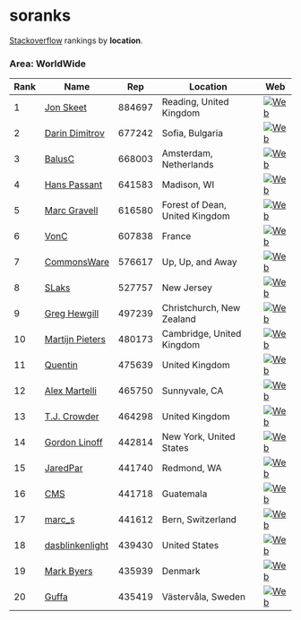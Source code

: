 # soranks

[Stackoverflow](http://stackoverflow.com/) rankings by **location**.

### Area: WorldWide


Rank|Name|Rep|Location|Web
----|----|---|--------|---
1|[Jon Skeet](http://stackoverflow.com/users/22656/jon-skeet)|884697|Reading, United Kingdom|[![Web](https://www.gravatar.com/avatar/6d8ebb117e8d83d74ea95fbdd0f87e13?s=128&d=identicon&r=PG)](http://csharpindepth.com)
2|[Darin Dimitrov](http://stackoverflow.com/users/29407/darin-dimitrov)|677242|Sofia, Bulgaria|[![Web](https://www.gravatar.com/avatar/e3a181e9cdd4757a8b416d93878770c5?s=128&d=identicon&r=PG)](http://stackoverflow.com/search?q=user%3a29407&tab=newest)
3|[BalusC](http://stackoverflow.com/users/157882/balusc)|668003|Amsterdam, Netherlands|[![Web](https://www.gravatar.com/avatar/89927e2f4bde24991649b353a37678b9?s=128&d=identicon&r=PG)](http://balusc.omnifaces.org)
4|[Hans Passant](http://stackoverflow.com/users/17034/hans-passant)|641583|Madison, WI|[![Web](https://i.stack.imgur.com/Cii6b.png?s=128&g=1)]()
5|[Marc Gravell](http://stackoverflow.com/users/23354/marc-gravell)|616580|Forest of Dean, United Kingdom|[![Web](https://i.stack.imgur.com/NJcqr.png?s=128&g=1)](http://blog.marcgravell.com)
6|[VonC](http://stackoverflow.com/users/6309/vonc)|607838|France|[![Web](https://www.gravatar.com/avatar/7aa22372b695ed2b26052c340f9097eb?s=128&d=identicon&r=PG)](http://careers.stackoverflow.com/vonc)
7|[CommonsWare](http://stackoverflow.com/users/115145/commonsware)|576617|Up, Up, and Away|[![Web](https://i.stack.imgur.com/wDnd8.png?s=128&g=1)](https://commonsware.com)
8|[SLaks](http://stackoverflow.com/users/34397/slaks)|527757|New Jersey|[![Web](https://www.gravatar.com/avatar/7deca8ec973c3c0875e9a36e1e3e2c44?s=128&d=identicon&r=PG)](http://SLaks.net)
9|[Greg Hewgill](http://stackoverflow.com/users/893/greg-hewgill)|497239|Christchurch, New Zealand|[![Web](https://www.gravatar.com/avatar/747ffa5da3538e66840ebc0548b8fd58?s=128&d=identicon&r=PG)](http://hewgill.com)
10|[Martijn Pieters](http://stackoverflow.com/users/100297/martijn-pieters)|480173|Cambridge, United Kingdom|[![Web](https://www.gravatar.com/avatar/24780fb6df85a943c7aea0402c843737?s=128&d=identicon&r=PG)](http://www.zopatista.com/)
11|[Quentin](http://stackoverflow.com/users/19068/quentin)|475639|United Kingdom|[![Web](https://www.gravatar.com/avatar/1d2d3229ed1961d2bd81853242493247?s=128&d=identicon&r=PG)]()
12|[Alex Martelli](http://stackoverflow.com/users/95810/alex-martelli)|465750|Sunnyvale, CA|[![Web](https://www.gravatar.com/avatar/e8d5fe90f1fe2148bf130cccd4dc311c?s=128&d=identicon&r=PG)](http://www.aleax.it)
13|[T.J. Crowder](http://stackoverflow.com/users/157247/t-j-crowder)|464298|United Kingdom|[![Web](https://www.gravatar.com/avatar/ca3e484c121268e4c8302616b2395eb9?s=128&d=identicon&r=PG)](http://www.farsightsoftware.com)
14|[Gordon Linoff](http://stackoverflow.com/users/1144035/gordon-linoff)|442814|New York, United States|[![Web](https://www.gravatar.com/avatar/e514b017977ebf742a418cac697d8996?s=128&d=identicon&r=PG)](http://www.data-miners.com)
15|[JaredPar](http://stackoverflow.com/users/23283/jaredpar)|441740|Redmond, WA|[![Web](https://www.gravatar.com/avatar/529ba429a58902bef56c2fcb672d5ccb?s=128&d=identicon&r=PG)](http://blog.paranoidcoding.com/)
16|[CMS](http://stackoverflow.com/users/5445/cms)|441718|Guatemala|[![Web](https://www.gravatar.com/avatar/932fb89b9d4049cec5cba357bf0ae388?s=128&d=identicon&r=PG)](http://codingspot.com)
17|[marc_s](http://stackoverflow.com/users/13302/marc-s)|441612|Bern, Switzerland|[![Web](https://www.gravatar.com/avatar/b4779212f57ff2e9549ea90a4499c2d7?s=128&d=identicon&r=PG)]()
18|[dasblinkenlight](http://stackoverflow.com/users/335858/dasblinkenlight)|439430|United States|[![Web](https://www.gravatar.com/avatar/4af3541c00d591e9a518b9c0b3b1190a?s=128&d=identicon&r=PG)](http://stackoverflow.com/users/335858/dasblinkenlight)
19|[Mark Byers](http://stackoverflow.com/users/61974/mark-byers)|435939|Denmark|[![Web](https://www.gravatar.com/avatar/ad240ed5cc406759f0fd72591dc8ca47?s=128&d=identicon&r=PG)](http://careers.stackoverflow.com/markbyers/)
20|[Guffa](http://stackoverflow.com/users/69083/guffa)|435419|V&#228;sterv&#229;la, Sweden|[![Web](https://www.gravatar.com/avatar/1db0cdfd3fe268e270ec481a73046c2f?s=128&d=identicon&r=PG)](http://www.guffa.com)
